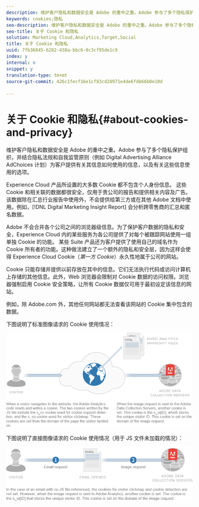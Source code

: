 ```yaml
---
description: 维护客户隐私和数据安全是 Adobe 的重中之重。Adobe 参与了多个隐私保护组织，并结合隐私法规和自我监管原则（例如 Digital Advertising Alliance AdChoices 计划）为客户提供有关其信息如何使用的信息，以及有关这些信息使用的选项。
keywords: cookies;隐私
seo-description: 维护客户隐私和数据安全是 Adobe 的重中之重。Adobe 参与了多个隐私保护组织，并结合隐私法规和自我监管原则（例如 Digital Advertising Alliance AdChoices 计划）为客户提供有关其信息如何使用的信息，以及有关这些信息使用的选项。
seo-title: 关于 Cookie 和隐私
solution: Marketing Cloud,Analytics,Target,Social
title: 关于 Cookie 和隐私
uuid: 7fb36845-6282-438a-bbc6-0c3cf95de1c9
index: y
internal: n
snippet: y
translation-type: tm+mt
source-git-commit: 426c1fecf16e1cf83cd28971e4de6fdb66b0e10d

---
```



# 关于 Cookie 和隐私{#about-cookies-and-privacy}

维护客户隐私和数据安全是 Adobe 的重中之重。Adobe 参与了多个隐私保护组织，并结合隐私法规和自我监管原则（例如 Digital Advertising Alliance AdChoices 计划）为客户提供有关其信息如何使用的信息，以及有关这些信息使用的选项。

Experience Cloud 产品所设置的大多数 Cookie 都不包含个人身份信息。 这些 Cookie 和相关联的数据都很安全，仅用于贵公司的报告和提供相关内容及广告。该数据除在汇总行业报告中使用外，不会提供给第三方或在其他 Adobe 文档中使用。例如，[!DNL Digital Marketing Insight Report] 会分析跨零售商的汇总和匿名数据。

Adobe 不会合并各个公司之间的浏览器级信息。为了保护客户数据的隐私和安全，Experience Cloud 内的某些服务为各公司提供了对每个被跟踪网站使用一组单独 Cookie 的功能。 某些 Suite 产品还为客户提供了使用自己的域名作为 Cookie 所有者的功能。这种做法建立了一个额外的隐私和安全层，因为这样会使得 Experience Cloud Cookie（*第一方 Cookie*）永久性地属于公司的网站。

Cookie 只能存储并提供以前存放在其中的信息。它们无法执行代码或访问计算机上存储的其他信息。此外，Web 浏览器会限制对 Cookie 数据的访问权限。浏览器强制启用 Cookie 安全策略，让所有 Cookie 数据仅可用于最初设定该信息的网站。

例如，除 Adobe.com 外，其他任何网站都无法查看该网站的 Cookie 集中包含的数据。

下图说明了标准图像请求的 Cookie 使用情况：

![](assets/CookiesProcessGraphic-01.png)

下图说明了直接图像请求的 Cookie 使用情况（用于 JS 文件未加载的情况）：

![](assets/CookiesProcessGraphic2.png)

